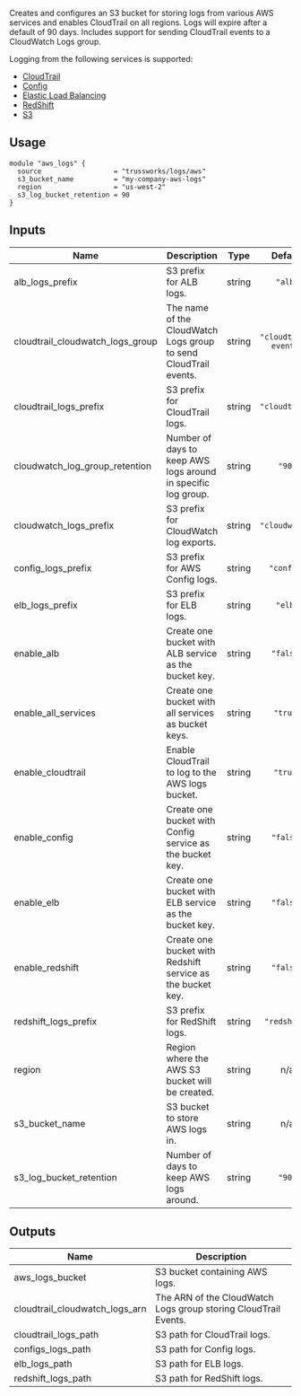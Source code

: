 <!-- BEGINNING OF PRE-COMMIT-TERRAFORM DOCS HOOK -->
Creates and configures an S3 bucket for storing logs from various AWS
services and enables CloudTrail on all regions. Logs will expire after a
default of 90 days. Includes support for sending CloudTrail events to a
CloudWatch Logs group.

Logging from the following services is supported:

* [CloudTrail](https://aws.amazon.com/cloudtrail/)
* [Config](https://aws.amazon.com/config/)
* [Elastic Load Balancing](https://aws.amazon.com/elasticloadbalancing/)
* [RedShift](https://aws.amazon.com/redshift/)
* [S3](https://aws.amazon.com/s3/)

## Usage

    module "aws_logs" {
      source                  = "trussworks/logs/aws"
      s3_bucket_name          = "my-company-aws-logs"
      region                  = "us-west-2"
      s3_log_bucket_retention = 90
    }

## Inputs

| Name | Description | Type | Default | Required |
|------|-------------|:----:|:-----:|:-----:|
| alb\_logs\_prefix | S3 prefix for ALB logs. | string | `"alb"` | no |
| cloudtrail\_cloudwatch\_logs\_group | The name of the CloudWatch Logs group to send CloudTrail events. | string | `"cloudtrail-events"` | no |
| cloudtrail\_logs\_prefix | S3 prefix for CloudTrail logs. | string | `"cloudtrail"` | no |
| cloudwatch\_log\_group\_retention | Number of days to keep AWS logs around in specific log group. | string | `"90"` | no |
| cloudwatch\_logs\_prefix | S3 prefix for CloudWatch log exports. | string | `"cloudwatch"` | no |
| config\_logs\_prefix | S3 prefix for AWS Config logs. | string | `"config"` | no |
| elb\_logs\_prefix | S3 prefix for ELB logs. | string | `"elb"` | no |
| enable\_alb | Create one bucket with ALB service as the bucket key. | string | `"false"` | no |
| enable\_all\_services | Create one bucket with all services as bucket keys. | string | `"true"` | no |
| enable\_cloudtrail | Enable CloudTrail to log to the AWS logs bucket. | string | `"true"` | no |
| enable\_config | Create one bucket with Config service as the bucket key. | string | `"false"` | no |
| enable\_elb | Create one bucket with ELB service as the bucket key. | string | `"false"` | no |
| enable\_redshift | Create one bucket with Redshift service as the bucket key. | string | `"false"` | no |
| redshift\_logs\_prefix | S3 prefix for RedShift logs. | string | `"redshift"` | no |
| region | Region where the AWS S3 bucket will be created. | string | n/a | yes |
| s3\_bucket\_name | S3 bucket to store AWS logs in. | string | n/a | yes |
| s3\_log\_bucket\_retention | Number of days to keep AWS logs around. | string | `"90"` | no |

## Outputs

| Name | Description |
|------|-------------|
| aws\_logs\_bucket | S3 bucket containing AWS logs. |
| cloudtrail\_cloudwatch\_logs\_arn | The ARN of the CloudWatch Logs group storing CloudTrail Events. |
| cloudtrail\_logs\_path | S3 path for CloudTrail logs. |
| configs\_logs\_path | S3 path for Config logs. |
| elb\_logs\_path | S3 path for ELB logs. |
| redshift\_logs\_path | S3 path for RedShift logs. |

<!-- END OF PRE-COMMIT-TERRAFORM DOCS HOOK -->
